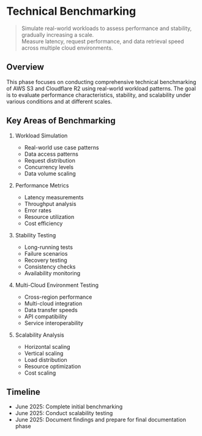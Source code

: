 # Technical Benchmarking

> Simulate real-world workloads to assess performance and stability, gradually increasing a scale.\
Measure latency, request performance, and data retrieval speed across multiple cloud environments.

## Overview
This phase focuses on conducting comprehensive technical benchmarking of AWS S3 and Cloudflare R2 using real-world workload patterns. The goal is to evaluate performance characteristics, stability, and scalability under various conditions and at different scales.

## Key Areas of Benchmarking
1. Workload Simulation
   - Real-world use case patterns
   - Data access patterns
   - Request distribution
   - Concurrency levels
   - Data volume scaling

2. Performance Metrics
   - Latency measurements
   - Throughput analysis
   - Error rates
   - Resource utilization
   - Cost efficiency

3. Stability Testing
   - Long-running tests
   - Failure scenarios
   - Recovery testing
   - Consistency checks
   - Availability monitoring

4. Multi-Cloud Environment Testing
   - Cross-region performance
   - Multi-cloud integration
   - Data transfer speeds
   - API compatibility
   - Service interoperability

5. Scalability Analysis
   - Horizontal scaling
   - Vertical scaling
   - Load distribution
   - Resource optimization
   - Cost scaling

## Timeline
- June 2025: Complete initial benchmarking
- June 2025: Conduct scalability testing
- June 2025: Document findings and prepare for final documentation phase 